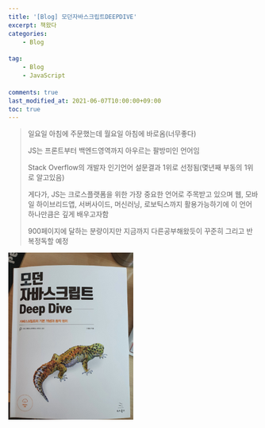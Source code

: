 ```yaml
---
title: '[Blog] 모던자바스크립트DEEPDIVE'
excerpt: 책왔다
categories:
    - Blog

tag:
    - Blog
    - JavaScript

comments: true
last_modified_at: 2021-06-07T10:00:00+09:00
toc: true
---
```



> 일요일 아침에 주문했는데 월요일 아침에 바로옴(너무좋다)
>
> JS는 프론트부터 백엔드영역까지 아우르는 팔방미인 언어임
>
> Stack Overflow의 개발자 인기언어 설문결과 1위로 선정됨(몇년째 부동의 1위로 알고있음)
>
>게다가, JS는 크로스플랫폼을 위한 가장 중요한 언어로 주목받고 있으며 웹, 모바일 하이브리드앱, 서버사이드, 머신러닝, 로보틱스까지 활용가능하기에 이 언어 하나만큼은 깊게 배우고자함
>
> 900페이지에 달하는 분량이지만 지금까지 다른공부해왔듯이 꾸준히 그리고 반복정독할 예정


<img src="../assets/images/DeepDive_cover.jpg" alt="DeepDive_cover" width="50%" height="50%" />

